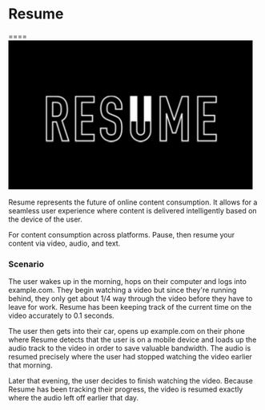 # Resume
====
![](https://github.com/young/Resume/blob/master/misc/Resume_logo.png "Resume Logo")


Resume represents the future of online content consumption.
It allows for a seamless user experience where content is delivered intelligently based on the device of the user.

For content consumption across platforms. Pause, then resume your content via video, audio, and text.


### Scenario
The user wakes up in the morning, hops on their computer and logs into example.com. They begin watching a video but since they're running behind, they only get about 1/4 way through the video before they have to leave for work. Resume has been keeping track of the current time on the video accurately to 0.1 seconds.

The user then gets into their car, opens up example.com on their phone where Resume detects that the user is on a mobile device and loads up the audio track to the video in order to save valuable bandwidth. The audio is resumed precisely where the user had stopped watching the video earlier that morning.

Later that evening, the user decides to finish watching the video. Because Resume has been tracking their progress, the video is resumed exactly where the audio left off earlier that day.


